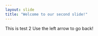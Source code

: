 ```yaml
---
layout: slide
title: "Welcome to our second slide!"
---
```

This is test 2
Use the left arrow to go back!

